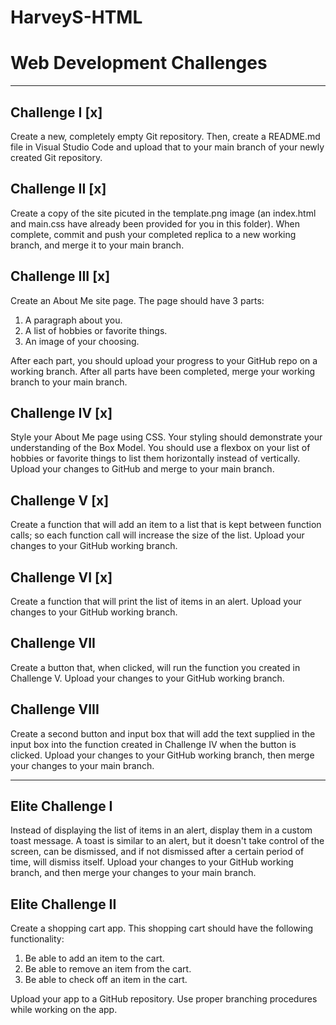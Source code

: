 # HarveyS-HTML

# Web Development Challenges

---

## Challenge I [x]

Create a new, completely empty Git repository. Then, create a README.md file in Visual Studio Code and upload that to your main branch of your newly created Git repository.

## Challenge II [x]

Create a copy of the site picuted in the template.png image (an index.html and main.css have already been provided for you in this folder).
When complete, commit and push your completed replica to a new working branch, and merge it to your main branch.

## Challenge III [x]

Create an About Me site page. The page should have 3 parts:

1. A paragraph about you.
2. A list of hobbies or favorite things.
3. An image of your choosing.

After each part, you should upload your progress to your GitHub repo on a working branch. After all parts have been completed, merge your working branch to your main branch.

## Challenge IV [x]

Style your About Me page using CSS. Your styling should demonstrate your understanding of the Box Model. You should use a flexbox on your list of hobbies or favorite things to list them horizontally instead of vertically. Upload your changes to GitHub and merge to your main branch.

## Challenge V [x]

Create a function that will add an item to a list that is kept between function calls; so each function call will increase the size of the list. Upload your changes to your GitHub working branch.

## Challenge VI [x]

Create a function that will print the list of items in an alert. Upload your changes to your GitHub working branch.

## Challenge VII

Create a button that, when clicked, will run the function you created in Challenge V. Upload your changes to your GitHub working branch.

## Challenge VIII

Create a second button and input box that will add the text supplied in the input box into the function created in Challenge IV when the button is clicked. Upload your changes to your GitHub working branch, then merge your changes to your main branch.

---

## Elite Challenge I

Instead of displaying the list of items in an alert, display them in a custom toast message. A toast is similar to an alert, but it doesn't take control of the screen, can be dismissed, and if not dismissed after a certain period of time, will dismiss itself. Upload your changes to your GitHub working branch, and then merge your changes to your main branch.

## Elite Challenge II

Create a shopping cart app. This shopping cart should have the following functionality:

1. Be able to add an item to the cart.
2. Be able to remove an item from the cart.
3. Be able to check off an item in the cart.

Upload your app to a GitHub repository. Use proper branching procedures while working on the app.
